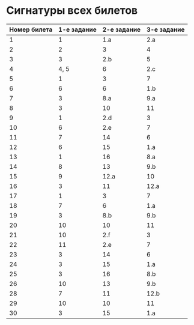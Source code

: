 # Сигнатуры всех билетов

| Номер билета | 1-е задание | 2-е задание | 3-е задание |
| ---          | ---         | ---         | ---         |
| 1            | 1           | 1.a         | 2.a         |
| 2            | 2           | 3           | 4           |
| 3            | 3           | 2.b         | 5           |
| 4            | 4, 5        | 6           | 2.c         |
| 5            | 1           | 3           | 7           |
| 6            | 6           | 6           | 1.b         |
| 7            | 3           | 8.a         | 9.a         |
| 8            | 3           | 10          | 11          |
| 9            | 1           | 2.d         | 3           |
| 10           | 6           | 2.e         | 7           |
| 11           | 7           | 14          | 6           |
| 12           | 6           | 15          | 1.a         |
| 13           | 1           | 16          | 8.a         |
| 14           | 8           | 13          | 9.b         |
| 15           | 9           | 12.a        | 10          |
| 16           | 3           | 11          | 12.a        |
| 17           | 1           | 3           | 7           |
| 18           | 7           | 6           | 1.a         |
| 19           | 3           | 8.b         | 9.b         |
| 20           | 10          | 10          | 11          |
| 21           | 10          | 2.f         | 3           |
| 22           | 11          | 2.e         | 7           |
| 23           | 3           | 14          | 6           |
| 24           | 3           | 15          | 1.a         |
| 25           | 3           | 16          | 8.b         |
| 26           | 10          | 13          | 9.b         |
| 28           | 7           | 11          | 12.b        |
| 29           | 10          | 10          | 11          |
| 30           | 3           | 15          | 1.a         |
